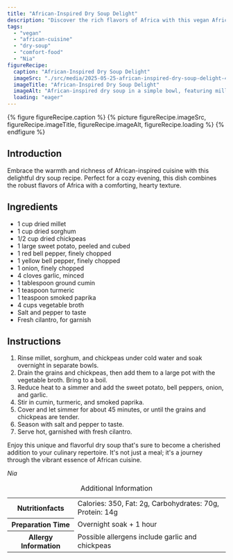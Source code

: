 ```yaml
---
title: "African-Inspired Dry Soup Delight"
description: "Discover the rich flavors of Africa with this vegan African-Inspired Dry Soup. Packed with grains, legumes, and spices, it's perfect for a cozy meal."
tags:
  - "vegan"
  - "african-cuisine"
  - "dry-soup"
  - "comfort-food"
  - "Nia"
figureRecipe: 
  caption: "African-Inspired Dry Soup Delight"
  imageSrc: "./src/media/2025-05-25-african-inspired-dry-soup-delight-4611.png"
  imageTitle: "African-Inspired Dry Soup Delight"
  imageAlt: "African-inspired dry soup in a simple bowl, featuring millet, sorghum, chickpeas, sweet potatoes, bell peppers, onions, and cilantro garnish. Vibrant and elegantly presented."
  loading: "eager"
---
```


{% figure figureRecipe.caption %}
{% picture figureRecipe.imageSrc, figureRecipe.imageTitle, figureRecipe.imageAlt, figureRecipe.loading %}
{% endfigure %}

## Introduction

Embrace the warmth and richness of African-inspired cuisine with this delightful dry soup recipe. Perfect for a cozy evening, this dish combines the robust flavors of Africa with a comforting, hearty texture.

## Ingredients

- 1 cup dried millet
- 1 cup dried sorghum
- 1/2 cup dried chickpeas
- 1 large sweet potato, peeled and cubed
- 1 red bell pepper, finely chopped
- 1 yellow bell pepper, finely chopped
- 1 onion, finely chopped
- 4 cloves garlic, minced
- 1 tablespoon ground cumin
- 1 teaspoon turmeric
- 1 teaspoon smoked paprika
- 4 cups vegetable broth
- Salt and pepper to taste
- Fresh cilantro, for garnish

## Instructions

1. Rinse millet, sorghum, and chickpeas under cold water and soak overnight in separate bowls.
2. Drain the grains and chickpeas, then add them to a large pot with the vegetable broth. Bring to a boil.
3. Reduce heat to a simmer and add the sweet potato, bell peppers, onion, and garlic.
4. Stir in cumin, turmeric, and smoked paprika.
5. Cover and let simmer for about 45 minutes, or until the grains and chickpeas are tender.
6. Season with salt and pepper to taste.
7. Serve hot, garnished with fresh cilantro.

Enjoy this unique and flavorful dry soup that's sure to become a cherished addition to your culinary repertoire. It's not just a meal; it's a journey through the vibrant essence of African cuisine.

*Nia*

<table><caption class='sr-only'>Additional Information</caption><tr><th>Nutritionfacts</th><td>Calories: 350, Fat: 2g, Carbohydrates: 70g, Protein: 14g&nbsp;</td></tr><tr><th>Preparation Time</th><td>Overnight soak + 1 hour&nbsp;</td></tr><tr><th>Allergy Information</th><td>Possible allergens include garlic and chickpeas&nbsp;</td></tr></table>

